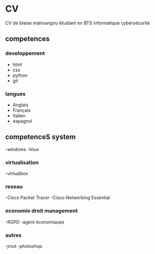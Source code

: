 # CV
CV de blaise mahoungou étudiant en BTS informatique cybersécurité
## competences

### developpement
- html
- css
- python
- git
  
### langues
- Anglais
- Français
- Italien
- espagnol
## competenceS system
-windows
-linux
### virtualisation
-virtualbox
### reseau
-Cisco Packet Tracer
-Cisco Networking Essential
### economie droit management
-RGPD
-agent économiques
### autres
-jmot
-photoshop

